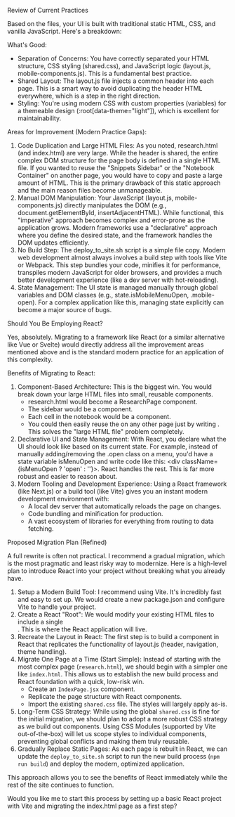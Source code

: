   Review of Current Practices

  Based on the files, your UI is built with traditional static HTML, CSS, and vanilla JavaScript. Here's a breakdown:

  What's Good:

   * Separation of Concerns: You have correctly separated your HTML structure, CSS styling (shared.css), and JavaScript logic (layout.js, mobile-components.js). This is a fundamental best practice.
   * Shared Layout: The layout.js file injects a common header into each page. This is a smart way to avoid duplicating the header HTML everywhere, which is a step in the right direction.
   * Styling: You're using modern CSS with custom properties (variables) for a themeable design (:root[data-theme="light"]), which is excellent for maintainability.

  Areas for Improvement (Modern Practice Gaps):

   1. Code Duplication and Large HTML Files: As you noted, research.html (and index.html) are very large. While the header is shared, the entire complex DOM structure for the page body is defined in a single HTML file. If you wanted to reuse the
      "Snippets Sidebar" or the "Notebook Container" on another page, you would have to copy and paste a large amount of HTML. This is the primary drawback of this static approach and the main reason files become unmanageable.
   2. Manual DOM Manipulation: Your JavaScript (layout.js, mobile-components.js) directly manipulates the DOM (e.g., document.getElementById, insertAdjacentHTML). While functional, this "imperative" approach becomes complex and error-prone as the
      application grows. Modern frameworks use a "declarative" approach where you define the desired state, and the framework handles the DOM updates efficiently.
   3. No Build Step: The deploy_to_site.sh script is a simple file copy. Modern web development almost always involves a build step with tools like Vite or Webpack. This step bundles your code, minifies it for performance, transpiles modern
      JavaScript for older browsers, and provides a much better development experience (like a dev server with hot-reloading).
   4. State Management: The UI state is managed manually through global variables and DOM classes (e.g., state.isMobileMenuOpen, .mobile-open). For a complex application like this, managing state explicitly can become a major source of bugs.

  Should You Be Employing React?

  Yes, absolutely. Migrating to a framework like React (or a similar alternative like Vue or Svelte) would directly address all the improvement areas mentioned above and is the standard modern practice for an application of this complexity.

  Benefits of Migrating to React:

   1. Component-Based Architecture: This is the biggest win. You would break down your large HTML files into small, reusable components.
       * research.html would become a ResearchPage component.
       * The sidebar would be a <SnippetsSidebar> component.
       * Each cell in the notebook would be a <Cell> component.
       * You could then easily reuse the <SnippetsSidebar> on any other page just by writing <SnippetsSidebar />. This solves the "large HTML file" problem completely.
   2. Declarative UI and State Management: With React, you declare what the UI should look like based on its current state. For example, instead of manually adding/removing the .open class on a menu, you'd have a state variable isMenuOpen and
      write code like this: <div className={isMenuOpen ? 'open' : ''}>. React handles the rest. This is far more robust and easier to reason about.
   3. Modern Tooling and Development Experience: Using a React framework (like Next.js) or a build tool (like Vite) gives you an instant modern development environment with:
       * A local dev server that automatically reloads the page on changes.
       * Code bundling and minification for production.
       * A vast ecosystem of libraries for everything from routing to data fetching.

  Proposed Migration Plan (Refined)

  A full rewrite is often not practical. I recommend a gradual migration, which is the most pragmatic and least risky way to modernize. Here is a high-level plan to introduce React into your project without breaking what you already have.

   1. Setup a Modern Build Tool: I recommend using Vite. It's incredibly fast and easy to set up. We would create a new package.json and configure Vite to handle your project.
   2. Create a React "Root": We would modify your existing HTML files to include a single <div id="root"></div>. This is where the React application will live.
   3. Recreate the Layout in React: The first step is to build a <Layout> component in React that replicates the functionality of layout.js (header, navigation, theme handling).
   4. Migrate One Page at a Time (Start Simple): Instead of starting with the most complex page (`research.html`), we should begin with a simpler one like `index.html`. This allows us to establish the new build process and React foundation with a quick, low-risk win.
       * Create an `IndexPage.jsx` component.
       * Replicate the page structure with React components.
       * Import the existing `shared.css` file. The styles will largely apply as-is.
   5. Long-Term CSS Strategy: While using the global `shared.css` is fine for the initial migration, we should plan to adopt a more robust CSS strategy as we build out components. Using CSS Modules (supported by Vite out-of-the-box) will let us scope styles to individual components, preventing global conflicts and making them truly reusable.
   6. Gradually Replace Static Pages: As each page is rebuilt in React, we can update the `deploy_to_site.sh` script to run the new build process (`npm run build`) and deploy the modern, optimized application.

  This approach allows you to see the benefits of React immediately while the rest of the site continues to function.

  Would you like me to start this process by setting up a basic React project with Vite and migrating the index.html page as a first step?
